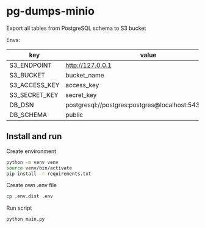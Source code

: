 # pg-dumps-minio

Export all tables from PostgreSQL schema to S3 bucket

Envs:

| key           | value                                                  |
|---------------|--------------------------------------------------------|
| S3_ENDPOINT   | http://127.0.0.1                                       |
| S3_BUCKET     | bucket_name                                            |
| S3_ACCESS_KEY | access_key                                             |
| S3_SECRET_KEY | secret_key                                             |
| DB_DSN        | postgresql://postgres:postgres@localhost:5432/postgres |
| DB_SCHEMA     | public                                                 |

## Install and run
Create environment
```bash
python -m venv venv
source venv/bin/activate
pip install -r requirements.txt
```

Create own .env file
```bash
cp .env.dist .env
```

Run script
```bash
python main.py
```
